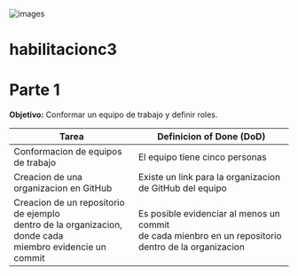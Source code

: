 ![images](https://user-images.githubusercontent.com/103220491/196838077-b0aaa669-576c-4585-ada6-54bd607880eb.png)

# habilitacionc3

 # Parte 1
 **Objetivo:** Conformar un equipo de trabajo y definir roles.

| Tarea                                                                                                           | Definicion of Done (DoD)                                                                                  |
|-----------------------------------------------------------------------------------------------------------------|-----------------------------------------------------------------------------------------------------------|
| Conformacion de equipos de trabajo                                                                              | El equipo tiene cinco personas                                                                            |
| Creacion de una organizacion en GitHub                                                                          | Existe un link para la organizacion de GitHub del equipo                                                  |
| Creacion de un repositorio de ejemplo<br/>dentro de la organizacion, donde cada<br/>miembro evidencie un commit | Es posible evidenciar al menos un commit<br/> de cada mienbro en un repositorio<br/> dentro de la organizacion |
